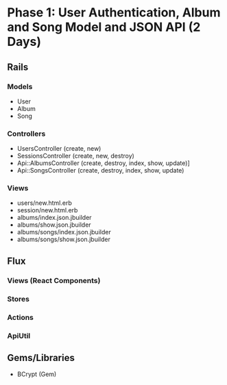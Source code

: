 # Phase 1: User Authentication, Album and Song Model and JSON API (2 Days)

## Rails
### Models
* User
* Album
* Song

### Controllers
* UsersController (create, new)
* SessionsController (create, new, destroy)
* Api::AlbumsController (create, destroy, index, show, update)]
* Api::SongsController (create, destroy, index, show, update)

### Views
* users/new.html.erb
* session/new.html.erb
* albums/index.json.jbuilder
* albums/show.json.jbuilder
* albums/songs/index.json.jbuilder
* albums/songs/show.json.jbuilder

## Flux
### Views (React Components)

### Stores

### Actions

### ApiUtil

## Gems/Libraries
* BCrypt (Gem)
